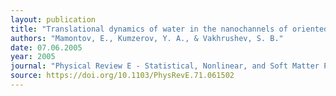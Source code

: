 ```yaml
---
layout: publication
title: "Translational dynamics of water in the nanochannels of oriented chrysotile asbestos fibers"
authors: "Mamontov, E., Kumzerov, Y. A., & Vakhrushev, S. B."
date: 07.06.2005
year: 2005
journal: "Physical Review E - Statistical, Nonlinear, and Soft Matter Physics"
source: https://doi.org/10.1103/PhysRevE.71.061502
---
```

